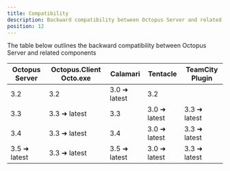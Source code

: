 ```yaml
---
title: Compatibility
description: Backward compatibility between Octopus Server and related components
position: 12
---
```


The table below outlines the backward compatibility between Octopus Server and related components

| Octopus Server | Octopus.Client Octo.exe | Calamari     | Tentacle     | TeamCity Plugin |
| -------------- | ----------------------- | ------------ | ------------ | --------------- |
| 3.2            | 3.2                     | 3.0 ➜ latest | 3.2          |                 |
| 3.3            | 3.3 ➜ latest            | 3.3          | 3.0 ➜ latest | 3.3 ➜ latest    |
| 3.4            | 3.3 ➜ latest            | 3.4          | 3.0 ➜ latest | 3.3 ➜ latest    |
| 3.5 ➜ latest   | 3.3 ➜ latest            | 3.5 ➜ latest | 3.0 ➜ latest | 3.3 ➜ latest    |

